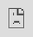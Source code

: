 ```yaml
---
layout: post
title: "espa는 낭만적인 거리 버전의 'Forever' 공연을 공개한다."
author: "undefined"
thumbnail: "https://www.allkpop.com/upload/2021/02/content/100420/thumb/1612948854_germainej.jpg"
tags: 
---
```




<div class="video_wrapper" style="padding-top: 56.25%;">
    <iframe id="player" class="main_video" src="https://www.youtube.com/embed/Y6sfNV51ae0" width="100%" height="100%" frameborder="0" allowfullscreen="" style="display: block !important; position: absolute; top: 0px; left: 0px; width: 100%; height: 100%;"></iframe>
</div>


espa는 그들의 "Forever" 공연의 로맨틱한 스트리트 버전을 공개했다.

위의 공연 비디오에서, espa는 낭만적인 거리처럼 디자인된 무대에서 공연을 합니다. 〈Forever〉는 2000년 유영진이 레이블의 시즌 스페셜 앨범 `Winter Vacation in SMTOWN.com`에서 발표한 곡의 커버이다.

위에 있는 espa의 "Forever" 공연 비디오, 여기 있는 그들의 MV, 그리고 만약 여러분이 그것을 놓쳤다면 여기에서 그들의 객실 공연 비디오를 보세요.